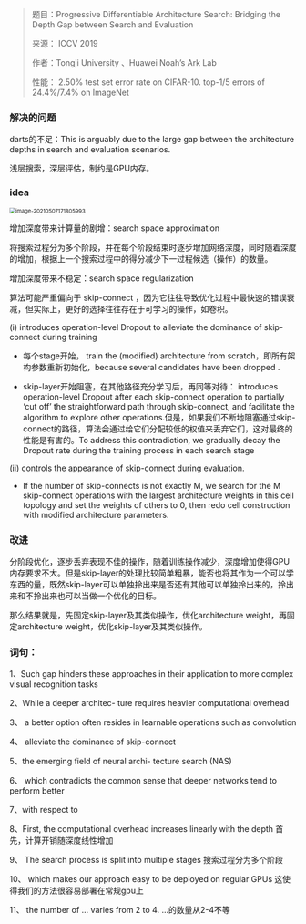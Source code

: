> 题目：Progressive Differentiable Architecture Search: Bridging the Depth Gap between Search and Evaluation
>
> 来源： ICCV 2019
>
> 作者：Tongji University 、Huawei Noah’s Ark Lab
>
> 性能： 2.50% test set error rate on CIFAR-10.     top-1/5 errors of 24.4%/7.4%   on ImageNet

### 解决的问题

darts的不足：This is arguably due to the large gap between the architecture depths in search and evaluation scenarios.

浅层搜索，深层评估，制约是GPU内存。

### idea

<img src="/Users/lishuo/Library/Application Support/typora-user-images/image-20210507171805993.png" alt="image-20210507171805993" style="zoom:67%;" />

增加深度带来计算量的剧增：search space approximation 

将搜索过程分为多个阶段，并在每个阶段结束时逐步增加网络深度，同时随着深度的增加，根据上一个搜索过程中的得分减少下一过程候选（操作）的数量。

增加深度带来不稳定：search space regularization

算法可能严重偏向于 skip-connect ，因为它往往导致优化过程中最快速的错误衰减，但实际上，更好的选择往往存在于可学习的操作，如卷积。

(i) introduces operation-level Dropout  to alleviate the dominance of skip-connect during training

* 每个stage开始， train the (modified) architecture from scratch，即所有架构参数重新初始化，because several candidates have been dropped .

* skip-layer开始阻塞，在其他路径充分学习后，再同等对待： introduces operation-level Dropout after each skip-connect operation to partially ‘cut off’ the straightforward path through skip-connect, and facilitate the algorithm to explore other operations.但是，如果我们不断地阻塞通过skip-connect的路径，算法会通过给它们分配较低的权值来丢弃它们，这对最终的性能是有害的。To address this contradiction, we gradually decay the Dropout rate during the training process in each search stage

(ii) controls the appearance of skip-connect during evaluation.

* If the number of skip-connects is not exactly M, we search for the M skip-connect operations with the largest architecture weights in this cell topology and set the weights of others to 0, then redo cell construction with modified architecture parameters.

### 改进

分阶段优化，逐步丢弃表现不佳的操作，随着训练操作减少，深度增加使得GPU内存要求不大。但是skip-layer的处理比较简单粗暴，能否也将其作为一个可以学东西的量，既然skip-layer可以单独拎出来是否还有其他可以单独拎出来的，拎出来和不拎出来也可以当做一个优化的目标。

那么结果就是，先固定skip-layer及其类似操作，优化architecture weight，再固定architecture weight，优化skip-layer及其类似操作。

### 词句：

1、Such gap hinders these approaches in their application to more complex visual recognition tasks

2、While a deeper architec- ture requires heavier computational overhead

3、 a better option often resides in learnable operations such as convolution

4、 alleviate the dominance of skip-connect 

5、the emerging field of neural archi- tecture search (NAS)

6、 which contradicts the common sense that deeper networks tend to perform better

7、with respect to

8、First, the computational overhead increases linearly with the depth    首先，计算开销随深度线性增加

9、 The search process is split into multiple stages  搜索过程分为多个阶段

10、 which makes our approach easy to be deployed on regular GPUs  这使得我们的方法很容易部署在常规gpu上

11、 the number of ...  varies from 2 to 4.  ...的数量从2-4不等
